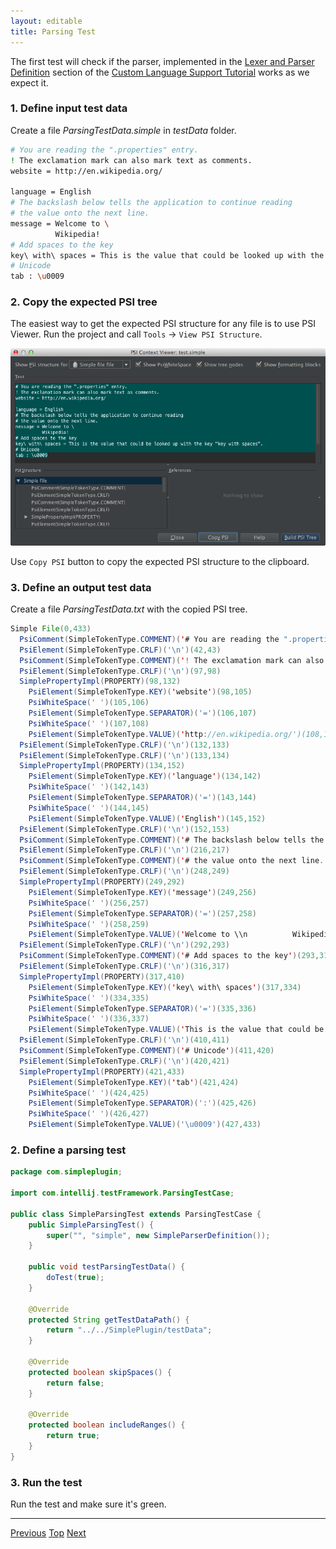 ```yaml
---
layout: editable
title: Parsing Test
---
```


<!--
INITIAL_SOURCE https://confluence.jetbrains.com/display/IntelliJIDEA/Parsing+Test
-->



The first test will check if the parser, implemented in the
[Lexer and Parser Definition](lexer_und_parser_definition.html)
section of the
[Custom Language Support Tutorial](cls_tutorial.html)
works as we expect it.

### 1. Define input test data

Create a file *ParsingTestData.simple* in *testData* folder.

```bash
# You are reading the ".properties" entry.
! The exclamation mark can also mark text as comments.
website = http://en.wikipedia.org/

language = English
# The backslash below tells the application to continue reading
# the value onto the next line.
message = Welcome to \
          Wikipedia!
# Add spaces to the key
key\ with\ spaces = This is the value that could be looked up with the key "key with spaces".
# Unicode
tab : \u0009
```

### 2. Copy the expected PSI tree

The easiest way to get the expected PSI structure for any file is to use PSI Viewer.
Run the project and call ```Tools``` &rarr; ```View PSI Structure```.

![PSI Tree Copy](/img/writing_tests_for_plugins/plugin_copy_psi.png)

Use ```Copy PSI``` button to copy the expected PSI structure to the clipboard.

### 3. Define an output test data

Create a file *ParsingTestData.txt* with the copied PSI tree.

```java
Simple File(0,433)
  PsiComment(SimpleTokenType.COMMENT)('# You are reading the ".properties" entry.')(0,42)
  PsiElement(SimpleTokenType.CRLF)('\n')(42,43)
  PsiComment(SimpleTokenType.COMMENT)('! The exclamation mark can also mark text as comments.')(43,97)
  PsiElement(SimpleTokenType.CRLF)('\n')(97,98)
  SimplePropertyImpl(PROPERTY)(98,132)
    PsiElement(SimpleTokenType.KEY)('website')(98,105)
    PsiWhiteSpace(' ')(105,106)
    PsiElement(SimpleTokenType.SEPARATOR)('=')(106,107)
    PsiWhiteSpace(' ')(107,108)
    PsiElement(SimpleTokenType.VALUE)('http://en.wikipedia.org/')(108,132)
  PsiElement(SimpleTokenType.CRLF)('\n')(132,133)
  PsiElement(SimpleTokenType.CRLF)('\n')(133,134)
  SimplePropertyImpl(PROPERTY)(134,152)
    PsiElement(SimpleTokenType.KEY)('language')(134,142)
    PsiWhiteSpace(' ')(142,143)
    PsiElement(SimpleTokenType.SEPARATOR)('=')(143,144)
    PsiWhiteSpace(' ')(144,145)
    PsiElement(SimpleTokenType.VALUE)('English')(145,152)
  PsiElement(SimpleTokenType.CRLF)('\n')(152,153)
  PsiComment(SimpleTokenType.COMMENT)('# The backslash below tells the application to continue reading')(153,216)
  PsiElement(SimpleTokenType.CRLF)('\n')(216,217)
  PsiComment(SimpleTokenType.COMMENT)('# the value onto the next line.')(217,248)
  PsiElement(SimpleTokenType.CRLF)('\n')(248,249)
  SimplePropertyImpl(PROPERTY)(249,292)
    PsiElement(SimpleTokenType.KEY)('message')(249,256)
    PsiWhiteSpace(' ')(256,257)
    PsiElement(SimpleTokenType.SEPARATOR)('=')(257,258)
    PsiWhiteSpace(' ')(258,259)
    PsiElement(SimpleTokenType.VALUE)('Welcome to \\n          Wikipedia!')(259,292)
  PsiElement(SimpleTokenType.CRLF)('\n')(292,293)
  PsiComment(SimpleTokenType.COMMENT)('# Add spaces to the key')(293,316)
  PsiElement(SimpleTokenType.CRLF)('\n')(316,317)
  SimplePropertyImpl(PROPERTY)(317,410)
    PsiElement(SimpleTokenType.KEY)('key\ with\ spaces')(317,334)
    PsiWhiteSpace(' ')(334,335)
    PsiElement(SimpleTokenType.SEPARATOR)('=')(335,336)
    PsiWhiteSpace(' ')(336,337)
    PsiElement(SimpleTokenType.VALUE)('This is the value that could be looked up with the key "key with spaces".')(337,410)
  PsiElement(SimpleTokenType.CRLF)('\n')(410,411)
  PsiComment(SimpleTokenType.COMMENT)('# Unicode')(411,420)
  PsiElement(SimpleTokenType.CRLF)('\n')(420,421)
  SimplePropertyImpl(PROPERTY)(421,433)
    PsiElement(SimpleTokenType.KEY)('tab')(421,424)
    PsiWhiteSpace(' ')(424,425)
    PsiElement(SimpleTokenType.SEPARATOR)(':')(425,426)
    PsiWhiteSpace(' ')(426,427)
    PsiElement(SimpleTokenType.VALUE)('\u0009')(427,433)
```

### 2. Define a parsing test

```java
package com.simpleplugin;

import com.intellij.testFramework.ParsingTestCase;

public class SimpleParsingTest extends ParsingTestCase {
    public SimpleParsingTest() {
        super("", "simple", new SimpleParserDefinition());
    }

    public void testParsingTestData() {
        doTest(true);
    }

    @Override
    protected String getTestDataPath() {
        return "../../SimplePlugin/testData";
    }

    @Override
    protected boolean skipSpaces() {
        return false;
    }

    @Override
    protected boolean includeRanges() {
        return true;
    }
}
```

### 3. Run the test

Run the test and make sure it's green.

-----

[Previous](tests_prerequisites.html) [Top](writing_tests_for_plugins.html) [Next](completion_test.html)

